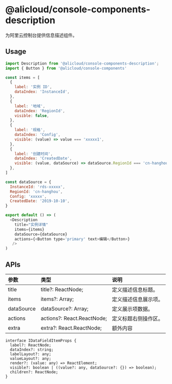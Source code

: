 # @alicloud/console-components-description

为阿里云控制台提供信息描述组件。

## Usage

```js
import Description from '@alicloud/console-components-description';
import { Button } from '@alicloud/console-components'

const items = [
  {
    label: '实例 ID',
    dataIndex: 'InstanceId',
  },
  {
    label: '地域',
    dataIndex: 'RegionId',
    visible: false,
  },
  {
    label: '规格',
    dataIndex: 'Config',
    visible: (value) => value === 'xxxxx1',
  },
  {
    label: '创建时间',
    dataIndex: 'CreatedDate',
    visible: (value, dataSource) => dataSource.RegionId === 'cn-hanghou',
  },
]

const dataSource = {
  InstanceId: 'rds-xxxxx',
  RegionId: 'cn-hanghou',
  Config: 'xxxxx',
  CreatedDate: '2019-10-10',
}

export default () => (
  <Description
    title="实例详情"
    items={items}
    dataSource={dataSource}
    actions={<Button type='primary' text>编辑</Button>}
   />
)
```

## APIs
| 参数 | 类型 | 说明 |
|:--|:--|:--|
| title | title?: ReactNode; | 定义描述信息标题。|
| items | items?: Array<IDataFieldItemProps>; | 定义描述信息展示项。 |
| dataSource | dataSource?: Array<any>; | 定义展示项数据。 |
| actions | actions?: React.ReactNode; | 定义标题右侧操作区。|
| extra | extra?: React.ReactNode; | 额外内容 |

```
interface IDataFieldItemProps {
  label?: ReactNode;
  dataIndex?: string;
  labelLayout?: any;
  valueLayout?: any;
  render?: (value: any) => ReactElement;
  visible?: boolean | ((value?: any, dataSource?: {}) => boolean);
  children?: ReactNode;
}
```